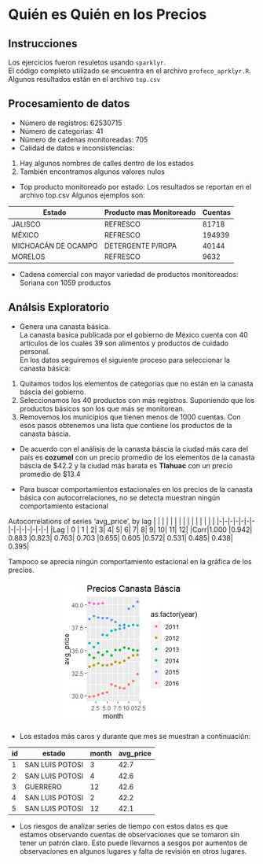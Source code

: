 # Quién es Quién en los Precios
## Instrucciones
Los ejercicios fueron resuletos usando `sparklyr`.   
El código completo utilizado se encuentra en el archivo `profeco_aprklyr.R`.  
Algunos resultados están en el archivo `top.csv`

## Procesamiento de datos
* Número de registros: 62530715
* Número de categorias: 41
* Número de cadenas monitoreadas: 705
* Calidad de datos e inconsistencias:
1. Hay algunos nombres de calles dentro de los estados
2. También encontramos algunos valores nulos

* Top producto monitoreado por estado: Los resultados se reportan en el archivo top.csv
Algunos ejemplos son:

|Estado|Producto mas Monitoreado|Cuentas|
|-|-|-|
|JALISCO|	REFRESCO|	81718|
|MÉXICO|	REFRESCO	|194939|
|MICHOACÁN DE OCAMPO|	DETERGENTE P/ROPA	|40144|
|MORELOS|	REFRESCO|	9632|

* Cadena comercial con mayor variedad de productos monitoreados: Soriana con 1059 productos


## Análsis Exploratorio
* Genera una canasta básica.  
La canasta basica publicada por el gobierno de México cuenta con 40 artículos de los cuales 39 son alimentos y productos de cuidado personal.  
En los datos seguiremos el siguiente proceso para seleccionar la canasta básica:  
1. Quitamos todos los elementos de categorias que no están en la canasta báscia del gobierno.
2. Seleccionamos los 40 productos con más registros. Suponiendo que los productos básicos son los que más se monitorean.
3. Removemos los municipios que tienen menos de 1000 cuentas.
Con esos pasos obtenemos una lista que contiene los productos de la canasta báscia.

* De acuerdo con el análisis de la canasta báscia la ciudad más cara del país es **cozumel** con un precio promedio de los elementos de la canasta báscia de $42.2 y la ciudad más barata es **Tlahuac** con un precio promedio de $13.4

* Para buscar comportamientos estacionales en los precios de la canasta básica con autocorrelaciones, no se detecta muestran ningún comportamiento estacional

Autocorrelations of series ‘avg_price’, by lag
| | | | | | | | | | | | | | |
|-|-|-|-|-|-|-|-|-|-|-|-|-|-|
|Lag  |  0 |    1 |    2|     3|     4|     5|     6|     7|     8|     9|    10|    11|    12|
|Corr|1.000 |0.942| 0.883 |0.823| 0.763| 0.703 |0.655| 0.605 |0.572| 0.531| 0.485| 0.438| 0.395|

Tampoco se aprecia ningún comportamiento estacional en la gráfica de los precios.
<p align="center">
<img src="canasta_plot.png">
</p>

* Los estados más caros y durante que mes se muestran a continuación:

| id |estado          |month |avg_price|
|-|-|-|-|
|1 | SAN LUIS POTOSI|     3|      42.7|
|2 |SAN LUIS POTOSI |     4|      42.6|
|3 |GUERRERO        |   12 |      42.6|
|4 |SAN LUIS POTOSI |    2 |      42.2|
|5 |SAN LUIS POTOSI |   12 |      42.1|


* Los riesgos de analizar series de tiempo con estos datos es que estamos observando cuentas de observaciones que se tomaron sin tener un patrón claro. Esto puede llevarnos a sesgos por aumentos de observaciones en algunos lugares y falta de revisión en otros lugares.
